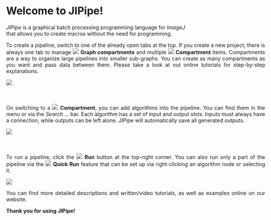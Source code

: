 # Welcome to JIPipe!

*JIPipe* is a graphical batch processing programming language for *ImageJ* that allows you to create macros without the need for programming.

<div style="width: 700px; text-align: justify;">
To create a pipeline, switch to one of the already open tabs at the top. If you create a new project, there is
always one tab to manage <img src="resource://icons/actions/straight-connector.png"/> <strong>Graph compartments</strong> and multiple 
<img src="resource://icons/data-types/graph-compartment.png"/> <strong>Compartment</strong> items.
Compartments are a way to organize large pipelines into smaller sub-graphs. You can create as many compartments as you want 
and pass data between them. Please take a look at out online tutorials for step-by-step explanations.
</div>

![](resource://documentation/introduction-compartments.png)
<div style="margin-top: 50px"></div>

<div style="width: 700px; text-align: justify;">
On switching to a <img src="resource://icons/data-types/graph-compartment.png"/> <strong>Compartment</strong>, you can add algorithms 
into the pipeline. You can find them in the menu or via the <i>Search ...</i> bar. Each algorithm has a set of input and
output <i>slots</i>. Inputs must always have a connection, while outputs can be left alone. JIPipe will automatically save all
generated outputs. 
</div>

![](resource://documentation/introduction-nodes.png)
<div style="margin-top: 50px"></div>

<div style="width: 700px; text-align: justify;">
To run a pipeline, click the <img src="resource://icons/actions/run-build.png"/> <strong>Run</strong> button at the top-right corner.
You can also run only a part of the pipeline via the <img src="resource://icons/actions/media-play.png"/> <strong>Quick Run</strong>
feature that can be set up via right-clicking an algorithm node or selecting it.

![](resource://documentation/introduction-running.png)

You can find more detailed descriptions and written/video tutorials, as well as examples online on our website.
</div>

**Thank you for using JIPipe!**